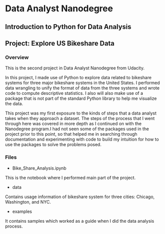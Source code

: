 # Data Analyst Nanodegree

## Introduction to Python for Data Analysis

## Project: Explore US Bikeshare Data 

### Overview

This is the second project in Data Analyst Nanodegree from Udacity.

In this project, I made use of Python to explore data related to bikeshare systems for three major bikeshare systems
in the United States. I performed data wrangling to unify the format of data from the three systems and wrote code to
compute descriptive statistics. I also will also make use of a package that is not part of the standard Python library to help me visualize the data.

This project was my first exposure to the kinds of steps that a data analyst takes when they approach a dataset. The steps of the process that I went through here was covered in more depth as I continued on with the Nanodegree program.I had not seen some of the packages used in the project prior to this point, so that helped me in searching through documentation and experimenting with code to build my intuition for how to use the packages to solve the problems posed.

### Files

- Bike_Share_Analysis.ipynb

This is the notebook where I performed main part of the project.

- data

Contains usage information of bikeshare system for three cities: Chicago, Washington, and NYC.

- examples

It contains samples which worked as a guide when I did the data analysis process.
